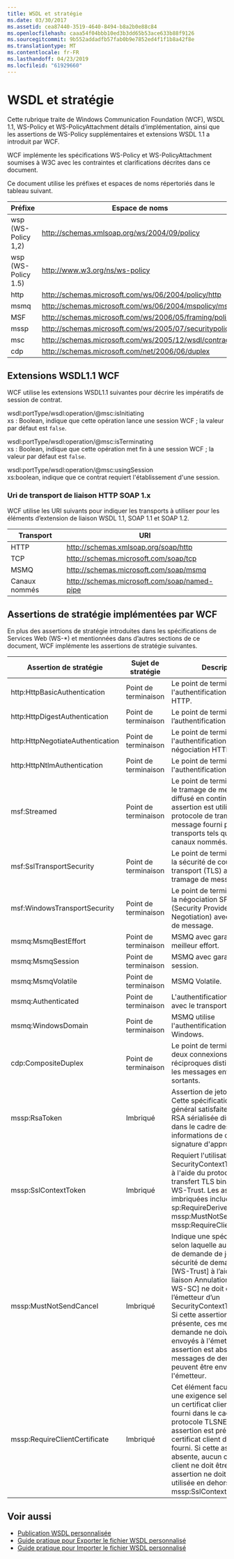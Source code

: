```yaml
---
title: WSDL et stratégie
ms.date: 03/30/2017
ms.assetid: cea87440-3519-4640-8494-b8a2b0e88c84
ms.openlocfilehash: caaa54f04bbb10ed3b3dd65b53ace633b88f9126
ms.sourcegitcommit: 9b552addadfb57fab0b9e7852ed4f1f1b8a42f8e
ms.translationtype: MT
ms.contentlocale: fr-FR
ms.lasthandoff: 04/23/2019
ms.locfileid: "61929660"
---
```

# <a name="wsdl-and-policy"></a>WSDL et stratégie
Cette rubrique traite de Windows Communication Foundation (WCF), WSDL 1.1, WS-Policy et WS-PolicyAttachment détails d’implémentation, ainsi que les assertions de WS-Policy supplémentaires et extensions WSDL 1.1 a introduit par WCF.  
  
 WCF implémente les spécifications WS-Policy et WS-PolicyAttachment soumises à W3C avec les contraintes et clarifications décrites dans ce document.  
  
 Ce document utilise les préfixes et espaces de noms répertoriés dans le tableau suivant.  
  
|Préfixe|Espace de noms|  
|------------|---------------|  
|wsp (WS-Policy 1,2)|http://schemas.xmlsoap.org/ws/2004/09/policy|  
|wsp (WS-Policy 1.5)|http://www.w3.org/ns/ws-policy|  
|http|http://schemas.microsoft.com/ws/06/2004/policy/http|  
|msmq|http://schemas.microsoft.com/ws/06/2004/mspolicy/msmq|  
|MSF|http://schemas.microsoft.com/ws/2006/05/framing/policy|  
|mssp|http://schemas.microsoft.com/ws/2005/07/securitypolicy|  
|msc|http://schemas.microsoft.com/ws/2005/12/wsdl/contract|  
|cdp|http://schemas.microsoft.com/net/2006/06/duplex|  
  
## <a name="wcf-wsdl11-extensions"></a>Extensions WSDL1.1 WCF  
 WCF utilise les extensions WSDL1.1 suivantes pour décrire les impératifs de session de contrat.  
  
 wsdl:portType/wsdl:operation/@msc:isInitiating  
 xs : Boolean, indique que cette opération lance une session WCF ; la valeur par défaut est `false`.  
  
 wsdl:portType/wsdl:operation/@msc:isTerminating  
 xs : Boolean, indique que cette opération met fin à une session WCF ; la valeur par défaut est `false`.  
  
 wsdl:portType/wsdl:operation/@msc:usingSession  
 xs:boolean, indique que ce contrat requiert l'établissement d'une session.  
  
### <a name="soap-1x-http-binding-transport-uris"></a>Uri de transport de liaison HTTP SOAP 1.x  
 WCF utilise les URI suivants pour indiquer les transports à utiliser pour les éléments d’extension de liaison WSDL 1.1, SOAP 1.1 et SOAP 1.2.  
  
|Transport|URI|  
|---------------|---------|  
|HTTP|http://schemas.xmlsoap.org/soap/http|  
|TCP|http://schemas.microsoft.com/soap/tcp|  
|MSMQ|http://schemas.microsoft.com/soap/msmq|  
|Canaux nommés|http://schemas.microsoft.com/soap/named-pipe|  
  
## <a name="policy-assertions-implemented-by-wcf"></a>Assertions de stratégie implémentées par WCF  
 En plus des assertions de stratégie introduites dans les spécifications de Services Web (WS-*) et mentionnées dans d’autres sections de ce document, WCF implémente les assertions de stratégie suivantes.  
  
|Assertion de stratégie|Sujet de stratégie|Description|  
|----------------------|--------------------|-----------------|  
|http:HttpBasicAuthentication|Point de terminaison|Le point de terminaison utilise l'authentification de base HTTP.|  
|http:HttpDigestAuthentication|Point de terminaison|Le point de terminaison utilise l’authentification HTTP Digest.|  
|http:HttpNegotiateAuthentication|Point de terminaison|Le point de terminaison utilise l'authentification par négociation HTTP.|  
|http:HttpNtlmAuthentication|Point de terminaison|Le point de terminaison utilise l'authentification NTLM HTTP.|  
|msf:Streamed|Point de terminaison|Le point de terminaison utilise le tramage de message diffusé en continu. Cette assertion est utilisée avec le protocole de tramage de message fourni pour les transports tels que TCP et canaux nommés.|  
|msf:SslTransportSecurity|Point de terminaison|Le point de terminaison utilise la sécurité de couche transport (TLS) avec le tramage de message.|  
|msf:WindowsTransportSecurity|Point de terminaison|Le point de terminaison utilise la négociation SPNEGO (Security Provider Negotiation) avec le tramage de message.|  
|msmq:MsmqBestEffort|Point de terminaison|MSMQ avec garanties de meilleur effort.|  
|msmq:MsmqSession|Point de terminaison|MSMQ avec garanties de session.|  
|msmq:MsmqVolatile|Point de terminaison|MSMQ Volatile.|  
|msmq:Authenticated|Point de terminaison|L'authentification est utilisée avec le transport MSMQ.|  
|msmq:WindowsDomain|Point de terminaison|MSMQ utilise l'authentification de domaine Windows.|  
|cdp:CompositeDuplex|Point de terminaison|Le point de terminaison utilise deux connexions de transport réciproques distinctes pour les messages entrants et sortants.|  
|mssp:RsaToken|Imbriqué|Assertion de jeton de clé RSA. Cette spécification est en général satisfaite par une clé RSA sérialisée directement dans le cadre des informations de clés dans une signature d'approbation.|  
|mssp:SslContextToken|Imbriqué|Requiert l'utilisation d'un SecurityContextToken obtenu à l'aide du protocole de transfert TLS binaire avec WS-Trust. Les assertions imbriquées incluent : sp:RequireDerivedKeys, mssp:MustNotSendCancel, mssp:RequireClientCertificate.|  
|mssp:MustNotSendCancel|Imbriqué|Indique une spécification selon laquelle aucun message de demande de jeton de sécurité de demande (RST) [WS-Trust] à l’aide de la liaison Annulation [WS-Trust, WS-SC] ne doit être envoyé à l’émetteur d’un SecurityContextToken donné. Si cette assertion est présente, ces messages de demande ne doivent pas être envoyés à l'émetteur. Si cette assertion est absente, ces messages de demande peuvent être envoyés à l'émetteur.|  
|mssp:RequireClientCertificate|Imbriqué|Cet élément facultatif indique une exigence selon laquelle un certificat client doit être fourni dans le cadre du protocole TLSNEGO. Si cette assertion est présente, un certificat client doit être fourni. Si cette assertion est absente, aucun certificat client ne doit être fourni. Cette assertion ne doit pas être utilisée en dehors de mssp:SslContextToken.|  
  
## <a name="see-also"></a>Voir aussi

- [Publication WSDL personnalisée](../../../../docs/framework/wcf/samples/custom-wsdl-publication.md)
- [Guide pratique pour Exporter le fichier WSDL personnalisé](../../../../docs/framework/wcf/extending/how-to-export-custom-wsdl.md)
- [Guide pratique pour Importer le fichier WSDL personnalisé](../../../../docs/framework/wcf/extending/how-to-import-custom-wsdl.md)
